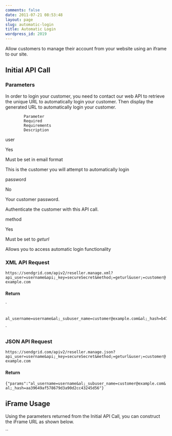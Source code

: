 ```yaml
---
comments: false
date: 2011-07-21 08:53:48
layout: page
slug: automatic-login
title: Automatic Login
wordpress_id: 2019
---
```


Allow customers to manage their account from your website using an iframe to our site.






## Initial API Call




### Parameters




In order to login your customer, you need to contact our web API to retrieve the unique URL to automatically login your customer. Then display the generated URL to automatically login your customer.






		


			Parameter
			Required
			Requirements
			Description
		
		


			
user

			
Yes

			
Must be set in email format

			
This is the customer you will attempt to
			automatically login

		
		


			
password

			
No

			
Your customer password.

			
Authenticate the customer with this API call.

		
		


			
method

			
Yes

			
Must be set to _geturl_

			
Allows you to access automatic login
			functionality

		
	




### XML API Request



`https://sendgrid.com/apiv2/reseller.manage.xml?api_user=username&api;_key=secureSecret&method;=geturl&user;=customer@example.com`



#### Return



`
	
		al_username=username&al;_subuser_name=customer@example.com&al;_hash=b478ab36ebc306990dd283b1c341898e
	
`



### JSON API Request



`https://sendgrid.com/apiv2/reseller.manage.json?api_user=username&api;_key=secureSecret&method;=geturl&user;=customer@example.com`



#### Return



`{"params":"al_username=username&al;_subuser_name=customer@example.com&al;_hash=aa39649af578679d3a90d2cc43245d56"}`



## iFrame Usage





Using the parameters returned from the Initial API Call, you can construct the iFrame URL as shown below.



``

